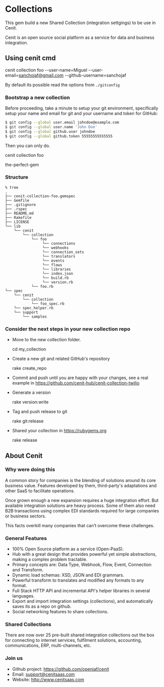 # Collections

This gem build a new Shared Collection (integration settgings) to be use in Cenit.

Cenit is an open source social platform as a service for data and business integration.

## Using cenit cmd

  cenit collection foo --user-name=Miguel --user-email=sanchojaf@gmail.com --github-username=sanchojaf


By default its possible read the options from `./gitconfig`

### Bootstrap a new collection

Before proceeding, take a minute to setup your git environment, specifically setup your name and 
email for git and your username and token for GitHub:

```bash
$ git config --global user.email johndoe@example.com
$ git config --global user.name 'John Doe'
$ git config --global github.user johndoe
$ git config --global github.token 55555555555555
```

Then you can only do.

   cenit collection foo
   
the-perfect-gem

### Structure

```
% tree
.
├── cenit-collection-foo.gemspec
├── Gemfile
├── .gitignore
├── .rspec
├── README.md
├── Rakefile
├── LICENSE
└── lib
    └── cenit
        └── collection
            └── foo
                 └── connections
                 └── webhooks
                 └── connection_sets
                 └── translators
                 └── events
                 └── flows
                 └── libraries
                 └── index.json
                 └── build.rb
                 └── version.rb
            └── foo.rb
└── spec
    └── cenit
        └── collection
            └── foo_spec.rb
    └── spec_helper.rb
    └── support
        └── samples
```

### Consider the next steps in your new collection repo

* Move to the new collection folder.

   cd my_collection

* Create a new git and related GitHub's repository

   rake create_repo
   
* Commit and push until you are happy with your changes, see a real example in https://github.com/cenit-hub/cenit-collection-twilio

* Generate a version

   rake version:write

* Tag and push release to git

  rake git:release

* Shared your collection in https://rubygems.org

  rake release

## About Cenit

### Why were doing this 

A common story for companies is the blending of solutions around its core business value. 
Features developed by them, third-party's adaptations and other SaaS to facilitate operations. 

Once grown enough a new expansion requires a huge integration effort. But available integration 
solutions are heavy process. Some of them also need B2B transactions using complex EDI standards 
required for large companies or business sectors.

This facts overkill many companies that can’t overcome these challenges.

### General Features

* 100% Open Source platform as a service (Open-PaaS).
* Hub with a great design that provides powerful yet simple abstractions, making a complex problem tractable.
* Primary concepts are: Data Type, Webhook, Flow, Event, Connection and Transform.
* Dynamic load schemas: XSD, JSON and EDI grammars.
* Powerful transform to translates and modified any formats to any format.
* Full Stack HTTP API and incremental API's helper libraries in several languages.
* Export and import integration settings (collections), and automatically saves its as a repo on github.
* Social networking features to share collections.

### Shared Collections

There are now over 25 pre-built shared integration collections out the box for connecting 
to internet services, fulfilment solutions, accounting, communications, ERP, multi-channels, etc.

### Join us

* Github project: https://github.com/openjaf/cenit
* Email: support@cenitsaas.com
* Website: http://www.cenitsaas.com
